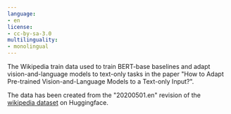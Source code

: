 ```yaml
---
language:
- en
license:
- cc-by-sa-3.0
multilinguality:
- monolingual
---
```


The Wikipedia train data used to train BERT-base baselines and adapt vision-and-language models to text-only tasks in the paper "How to Adapt Pre-trained Vision-and-Language Models to a Text-only Input?".

The data has been created from the "20200501.en" revision of the [wikipedia dataset](https://huggingface.co/datasets/wikipedia) on Huggingface.